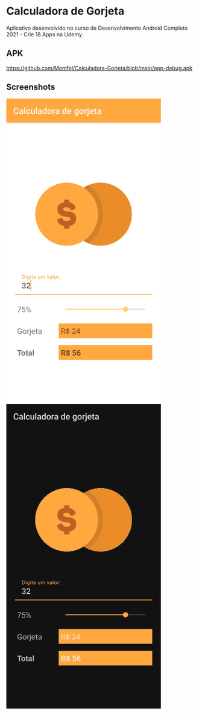 # Calculadora de Gorjeta

Aplicativo desenvolvido no curso de Desenvolvimento Android Completo 2021 - Crie 18 Apps na Udemy.

## APK

  https://github.com/Montfel/Calculadora-Gorjeta/blob/main/app-debug.apk

## Screenshots

<img src="https://github.com/Montfel/Calculadora-Gorjeta/blob/main/images/Screenshot.jpg" alt="screenshot" width="410"/><img src="https://github.com/Montfel/Calculadora-Gorjeta/blob/main/images/Dark_Screenshot.jpg" alt="dark_screenshot" width="410"/>
